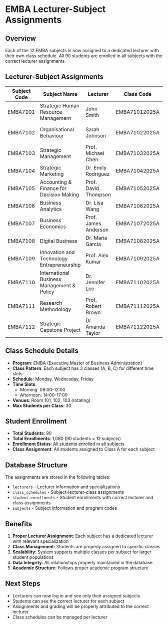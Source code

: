 # EMBA Lecturer-Subject Assignments

## Overview
Each of the 12 EMBA subjects is now assigned to a dedicated lecturer with their own class schedule. All 90 students are enrolled in all subjects with the correct lecturer assignments.

## Lecturer-Subject Assignments

| Subject Code | Subject Name | Lecturer | Class Code | Specialization |
|--------------|--------------|----------|------------|----------------|
| EMBA7101 | Strategic Human Resource Management | John Smith | EMBA71012025A | Academic Teaching |
| EMBA7102 | Organisational Behaviour | Sarah Johnson | EMBA71022025A | Strategic Human Resource Management |
| EMBA7103 | Strategic Management | Prof. Michael Chen | EMBA71032025A | Organisational Behaviour |
| EMBA7104 | Strategic Marketing | Dr. Emily Rodriguez | EMBA71042025A | Strategic Management |
| EMBA7105 | Accounting & Finance for Decision Making | Prof. David Thompson | EMBA71052025A | Strategic Marketing |
| EMBA7106 | Business Analytics | Dr. Lisa Wang | EMBA71062025A | Accounting & Finance |
| EMBA7107 | Business Economics | Prof. James Anderson | EMBA71072025A | Business Analytics |
| EMBA7108 | Digital Business | Dr. Maria Garcia | EMBA71082025A | Business Economics |
| EMBA7109 | Innovation and Technology Entrepreneurship | Prof. Alex Kumar | EMBA71092025A | Digital Business |
| EMBA7110 | International Business Management & Policy | Dr. Jennifer Lee | EMBA71102025A | Innovation and Technology Entrepreneurship |
| EMBA7111 | Research Methodology | Prof. Robert Brown | EMBA71112025A | International Business Management |
| EMBA7112 | Strategic Capstone Project | Dr. Amanda Taylor | EMBA71122025A | Research Methodology |

## Class Schedule Details
- **Program**: EMBA (Executive Master of Business Administration)
- **Class Pattern**: Each subject has 3 classes (A, B, C) for different time slots
- **Schedule**: Monday, Wednesday, Friday
- **Time Slots**: 
  - Morning: 09:00-12:00
  - Afternoon: 14:00-17:00
- **Venues**: Room 101, 102, 103 (rotating)
- **Max Students per Class**: 30

## Student Enrollment
- **Total Students**: 90
- **Total Enrollments**: 1,080 (90 students × 12 subjects)
- **Enrollment Status**: All students enrolled in all subjects
- **Class Assignment**: All students assigned to Class A for each subject

## Database Structure
The assignments are stored in the following tables:
- `lecturers` - Lecturer information and specializations
- `class_schedules` - Subject-lecturer-class assignments
- `student_enrollments` - Student enrollments with correct lecturer and class assignments
- `subjects` - Subject information and program codes

## Benefits
1. **Proper Lecturer Assignment**: Each subject has a dedicated lecturer with relevant specialization
2. **Class Management**: Students are properly assigned to specific classes
3. **Scalability**: System supports multiple classes per subject for larger student populations
4. **Data Integrity**: All relationships properly maintained in the database
5. **Academic Structure**: Follows proper academic program structure

## Next Steps
- Lecturers can now log in and see only their assigned subjects
- Students can see the correct lecturer for each subject
- Assignments and grading will be properly attributed to the correct lecturer
- Class schedules can be managed per lecturer
